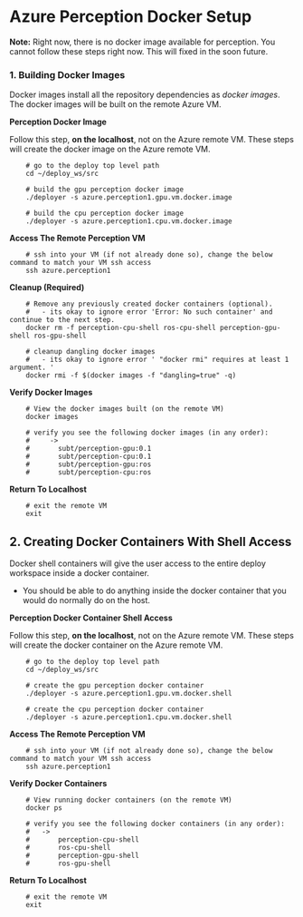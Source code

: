 # Azure Perception Docker Setup

**Note:** Right now, there is no docker image available for perception. You cannot follow these steps right now. This will fixed in the soon future.

### 1. Building Docker Images

Docker images install all the repository dependencies as *docker images*. The docker images will be built on the remote Azure VM.

**Perception Docker Image**

Follow this step, **on the localhost**, not on the Azure remote VM. These steps will create the docker image on the Azure remote VM.

        # go to the deploy top level path
        cd ~/deploy_ws/src

        # build the gpu perception docker image
        ./deployer -s azure.perception1.gpu.vm.docker.image

        # build the cpu perception docker image
        ./deployer -s azure.perception1.cpu.vm.docker.image

**Access The Remote Perception VM**

        # ssh into your VM (if not already done so), change the below command to match your VM ssh access
        ssh azure.perception1

**Cleanup (Required)**

        # Remove any previously created docker containers (optional).
        #   - its okay to ignore error 'Error: No such container' and continue to the next step.
        docker rm -f perception-cpu-shell ros-cpu-shell perception-gpu-shell ros-gpu-shell

        # cleanup dangling docker images
        #   - its okay to ignore error ' "docker rmi" requires at least 1 argument. '
        docker rmi -f $(docker images -f "dangling=true" -q)

**Verify Docker Images**

        # View the docker images built (on the remote VM)
        docker images

        # verify you see the following docker images (in any order):
        #     ->
        #       subt/perception-gpu:0.1
        #       subt/perception-cpu:0.1
        #       subt/perception-gpu:ros
        #       subt/perception-cpu:ros


**Return To Localhost**

        # exit the remote VM
        exit

## 2. Creating Docker Containers With Shell Access

Docker shell containers will give the user access to the entire deploy workspace inside a docker container.

- You should be able to do anything inside the docker container that you would do normally do on the host.

**Perception Docker Container Shell Access**

Follow this step, **on the localhost**, not on the Azure remote VM. These steps will create the docker container on the Azure remote VM.

        # go to the deploy top level path
        cd ~/deploy_ws/src

        # create the gpu perception docker container
        ./deployer -s azure.perception1.gpu.vm.docker.shell

        # create the cpu perception docker container
        ./deployer -s azure.perception1.cpu.vm.docker.shell

**Access The Remote Perception VM**

        # ssh into your VM (if not already done so), change the below command to match your VM ssh access
        ssh azure.perception1

**Verify Docker Containers**

        # View running docker containers (on the remote VM)
        docker ps

        # verify you see the following docker containers (in any order):
        #   ->
        #       perception-cpu-shell
        #       ros-cpu-shell
        #       perception-gpu-shell
        #       ros-gpu-shell

**Return To Localhost**

        # exit the remote VM
        exit

